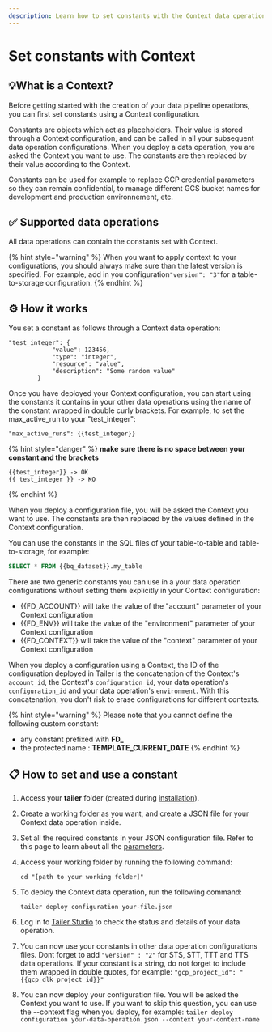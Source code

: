 ```yaml
---
description: Learn how to set constants with the Context data operation.
---
```


# Set constants with Context

## :bulb:What is a Context?

Before getting started with the creation of your data pipeline operations, you can first set constants using a Context configuration.

Constants are objects which act as placeholders. Their value is stored through a Context configuration, and can be called in all your subsequent data operation configurations. When you deploy a data operation, you are asked the Context you want to use. The constants are then replaced by their value according to the Context.

Constants can be used for example to replace GCP credential parameters so they can remain confidential, to manage different GCS bucket names for development and production environnement, etc.

## ✅ Supported data operations

All data operations can contain the constants set with Context.

{% hint style="warning" %}
When you want to apply context to your configurations, you should always make sure than the latest version is specified. For example, add in you configuration`"version": "3"`for a table-to-storage configuration.
{% endhint %}

## ⚙️ How it works

You set a constant as follows through a Context data operation:

```
"test_integer": {
			"value": 123456,
			"type": "integer",
			"resource": "value",
			"description": "Some random value"
		}
```

Once you have deployed your Context configuration, you can start using the constants it contains in your other data operations using the name of the constant wrapped in double curly brackets. For example, to set the max\_active\_run to your "test\_integer":

```
"max_active_runs": {{test_integer}}
```

{% hint style="danger" %}
**make sure there is no space between your constant and the brackets**

```
{{test_integer}} -> OK
{{ test_integer }} -> KO
```
{% endhint %}

When you deploy a configuration file, you will be asked the Context you want to use. The constants are then replaced by the values defined in the Context configuration.

You can use the constants in the SQL files of your table-to-table and table-to-storage, for example:

```sql
SELECT * FROM {{bq_dataset}}.my_table
```

There are two generic constants you can use in a your data operation configurations without setting them explicitly in your Context configuration:

* \{{FD\_ACCOUNT\}} will take the value of the "account" parameter of your Context configuration
* \{{FD\_ENV\}} will take the value of the "environment" parameter of your Context configuration
* \{{FD\_CONTEXT\}} will take the value of the "context" parameter of your Context configuration

When you deploy a configuration using a Context, the ID of the configuration deployed in Tailer is the concatenation of the Context's `account_id`, the Context's `configuration_id`, your data operation's `configuration_id` and your data operation's `environment`. With this concatenation, you don't risk to erase configurations for different contexts.

{% hint style="warning" %}
Please note that you cannot define the following custom constant:

* any constant prefixed with **FD\_**
* the protected name : **TEMPLATE\_CURRENT\_DATE**
{% endhint %}

## **📋 How to set and use a constant**

1. Access your **tailer** folder (created during [installation](../../getting-started/install-tailer-sdk.md)).
2. Create a working folder as you want, and create a JSON file for your Context data operation inside.
3. Set all the required constants in your JSON configuration file. Refer to this page to learn about all the [parameters](context-configuration-file.md).
4.  Access your working folder by running the following command:

    ```
    cd "[path to your working folder]"
    ```
5.  To deploy the Context data operation, run the following command:

    ```
    tailer deploy configuration your-file.json
    ```
6. Log in to [Tailer Studio](http://studio.tailer.ai) to check the status and details of your data operation.
7. You can now use your constants in other data operation configurations files. Dont forget to add `"version" : "2"` for STS, STT, TTT and TTS data operations. If your constant is a string, do not forget to include them wrapped in double quotes, for example: `"gcp_project_id": "{{gcp_dlk_project_id}}"`
8. You can now deploy your configuration file. You will be asked the Context you want to use. If you want to skip this question, you can use the --context flag when you deploy, for example: `tailer deploy configuration your-data-operation.json --context your-context-name`
